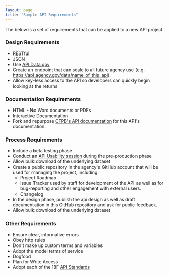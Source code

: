 ```yaml
---
layout: page
title: "Sample API Requirements"
---
```


The below is a set of requirements that can be applied to a new API project.  

### Design Requirements

* RESTful
* JSON
* Use [API.Data.gov](http://api.data.gov/about) 
* Create an endpoint that can scale to all future agency use (e.g. https://api.agency.gov/data/name_of_this_api).  
* Allow key-less access to the API so developers can quickly begin looking at the returns

### Documentation Requirements
* HTML - No Word documents or PDFs
* Interactive Documentation
* Fork and repurpose [CFPB's API documentation](http://18f.github.io/API-All-the-X/pages/developer_hub_templates) for this API's documentation. 

### Process Requirements
* Include a beta testing phase
* Conduct an [API Usability session](http://18f.github.io/API-Usability-Testing/) during the pre-production phase
* Allow bulk download of the underlying dataset
* Create a public repository in the agency's GitHub account that will be used for managing the project, including:
   * Project Roadmap
   * Issue Tracker used by staff for development of the API as well as for bug-reporting and other engagement with external users.  
   * Changelog
* In the design phase, publish the api design as well as draft documentation in this GitHub repository and ask for public feedback.  
* Allow bulk download of the underlying dataset


### Other Requirements
* Ensure clear, informative errors 
* Obey http rules 
* Don't make up custom terms and variables
* Adopt the model terms of service
* Dogfood 
* Plan for Write Access 
* Adopt each of the 18F [API Standards](https://github.com/18F/api-standards)


